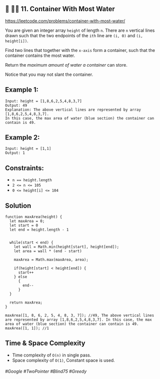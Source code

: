 ## 🔎 👩‍🦯 11. Container With Most Water
https://leetcode.com/problems/container-with-most-water/

You are given an integer array `height` of length `n`. There are `n` vertical lines drawn such that the two endpoints of the `ith` line are `(i, 0)` and `(i, height[i])`.

Find two lines that together with the `x-axis` form a container, such that the container contains the most water.

Return the <i>maximum amount of water a container</i> can store.

Notice that you may not slant the container.
## Example 1:

````
Input: height = [1,8,6,2,5,4,8,3,7]
Output: 49
Explanation: The above vertical lines are represented by array [1,8,6,2,5,4,8,3,7]. 
In this case, the max area of water (blue section) the container can contain is 49.
````
## Example 2:
````
Input: height = [1,1]
Output: 1
````

## Constraints:

- `n == height.length`
- `2 <= n <= 105`
- `0 <= height[i] <= 104`

## Solution 
````
function maxArea(height) {
  let maxArea = 0;
  let start = 0
  let end = height.length - 1

  
  while(start < end) {
    let wall = Math.min(height[start], height[end]);
    let area = wall * (end - start)
    
    maxArea = Math.max(maxArea, area);
    
    if(height[start] < height[end]) {
      start++
    } else 
      {
        end--
      }
  }

  return maxArea;
}

maxArea([1, 8, 6, 2, 5, 4, 8, 3, 7]); //49, The above vertical lines are represented by array [1,8,6,2,5,4,8,3,7]. In this case, the max area of water (blue section) the container can contain is 49.
maxArea([1, 1]); //1
````
## Time & Space Complexity
- Time complexity of `O(n)` in single pass.
- Space complexity of `O(1)`, Constant space is used.


###### #Google #TwoPointer #Blind75 #Greedy
